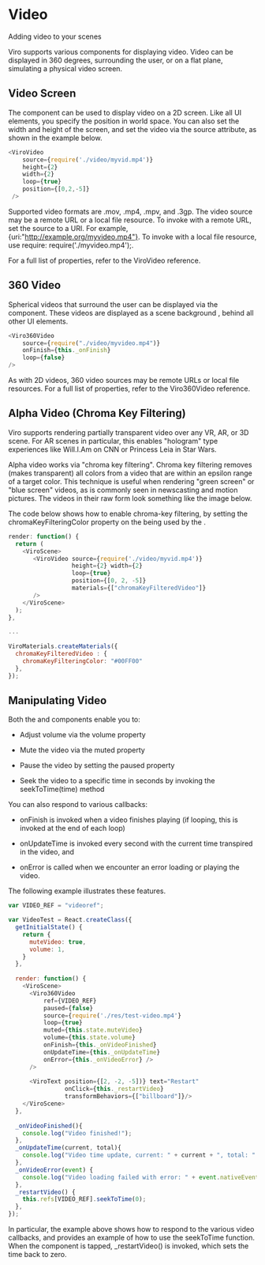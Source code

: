 # Video
Adding video to your scenes

Viro supports various components for displaying video. Video can be displayed in 360 degrees, surrounding the user, or on a flat plane, simulating a physical video screen.

## Video Screen
The <ViroVideo> component can be used to display video on a 2D screen. Like all UI elements, you specify the position in world space. You can also set the width and height of the screen, and set the video via the source attribute, as shown in the example below.

```JavaScript
<ViroVideo
    source={require('./video/myvid.mp4')}
    height={2}
    width={2}
    loop={true}
    position={[0,2,-5]}
 />
```
Supported video formats are .mov, .mp4, .mpv, and .3gp. The video source may be a remote URL or a local file resource. To invoke with a remote URL, set the source to a URI. For example, {uri:"http://example.org/myvideo.mp4"}. To invoke with a local file resource, use require: require('./myvideo.mp4');.

For a full list of properties, refer to the ViroVideo reference.

## 360 Video
Spherical videos that surround the user can be displayed via the <Viro360Video> component. These videos are displayed as a scene background , behind all other UI elements.

```JavaScript
<Viro360Video
    source={require("./video/myvideo.mp4")}
    onFinish={this._onFinish}
    loop={false} 
/>
```
As with 2D videos, 360 video sources may be remote URLs or local file resources. For a full list of properties, refer to the Viro360Video reference.

## Alpha Video (Chroma Key Filtering)
Viro supports rendering partially transparent video over any VR, AR, or 3D scene. For AR scenes in particular, this enables "hologram" type experiences like Will.I.Am on CNN or Princess Leia in Star Wars.

Alpha video works via "chroma key filtering". Chroma key filtering removes (makes transparent) all colors from a video that are within an epsilon range of a target color. This technique is useful when rendering "green screen" or "blue screen" videos, as is commonly seen in newscasting and motion pictures. The videos in their raw form look something like the image below.

The code below shows how to enable chroma-key filtering, by setting the chromaKeyFilteringColor property on the <ViroMaterial> being used by the <ViroVideo>.

```JavaScript
render: function() {
  return (
    <ViroScene>
       <ViroVideo source={require('./video/myvid.mp4')}
                  height={2} width={2}
                  loop={true}
                  position={[0, 2, -5]}
                  materials={["chromaKeyFilteredVideo"]}
       />
    </ViroScene>
  );
},

...
 
ViroMaterials.createMaterials({
  chromaKeyFilteredVideo : {
    chromaKeyFilteringColor: "#00FF00"
  },
});
```
## Manipulating Video
Both the <ViroVideo> and <Viro360Video> components enable you to:

- Adjust volume via the volume property

- Mute the video via the muted property

- Pause the video by setting the paused property

- Seek the video to a specific time in seconds by invoking the seekToTime(time) method

You can also respond to various callbacks:

- onFinish is invoked when a video finishes playing (if looping, this is invoked at the end of each loop)

- onUpdateTime is invoked every second with the current time transpired in the video, and

- onError is called when we encounter an error loading or playing the video.

The following example illustrates these features.

```JavaScript
var VIDEO_REF = "videoref";

var VideoTest = React.createClass({
  getInitialState() {
    return {
      muteVideo: true,
      volume: 1,
    }
  },
  
  render: function() {
    <ViroScene>
      <Viro360Video
          ref={VIDEO_REF}
          paused={false}
          source={require('./res/test-video.mp4'}
          loop={true} 
          muted={this.state.muteVideo} 
          volume={this.state.volume}
          onFinish={this._onVideoFinished} 
          onUpdateTime={this._onUpdateTime}
          onError={this._onVideoError} />   
      />
                           
      <ViroText position={[2, -2, -5])} text="Restart"
                onClick={this._restartVideo} 
                transformBehaviors={["billboard"]}/>
    </ViroScene>
  },
  
  _onVideoFinished(){
    console.log("Video finished!");
  },
  _onUpdateTime(current, total){
    console.log("Video time update, current: " + current + ", total: " + total);
  },
  _onVideoError(event) {
    console.log("Video loading failed with error: " + event.nativeEvent.error);
  },
  _restartVideo() {
    this.refs[VIDEO_REF].seekToTime(0);
  },
});
```
In particular, the example above shows how to respond to the various video callbacks, and provides an example of how to use the seekToTime function. When the <ViroText> component is tapped, _restartVideo() is invoked, which sets the time back to zero.

